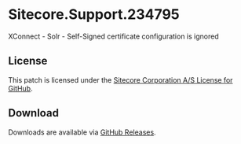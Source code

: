 # Sitecore.Support.234795
XConnect - Solr - Self-Signed certificate configuration is ignored

## License  
This patch is licensed under the [Sitecore Corporation A/S License for GitHub](https://github.com/sitecoresupport/Sitecore.Support.234795/blob/master/LICENSE).  

## Download  
Downloads are available via [GitHub Releases](https://github.com/sitecoresupport/Sitecore.Support.234795/releases).  
